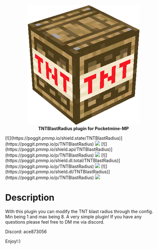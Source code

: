 <p align="center">
    <a href="https://github.com/Terpz710/TNTBlastRadius"><img src="https://github.com/Terpz710/TNTBlastRadius/blob/main/icon.png"></img></a><br>
    <b>TNTBlastRadius plugin for Pocketmine-MP</b>
</p>
[![](https://poggit.pmmp.io/shield.state/TNTBlastRadius)](https://poggit.pmmp.io/p/TNTBlastRadius)
<a href="https://poggit.pmmp.io/p/TNTBlastRadius"><img src="https://poggit.pmmp.io/shield.state/TNTBlastRadius"></a>
[![](https://poggit.pmmp.io/shield.api/TNTBlastRadius)](https://poggit.pmmp.io/p/TNTBlastRadius)
<a href="https://poggit.pmmp.io/p/TNTBlastRadius"><img src="https://poggit.pmmp.io/shield.api/TNTBlastRadius"></a>
[![](https://poggit.pmmp.io/shield.dl.total/TNTBlastRadius)](https://poggit.pmmp.io/p/TNTBlastRadius)
<a href="https://poggit.pmmp.io/p/TNTBlastRadius"><img src="https://poggit.pmmp.io/shield.dl.total/TNTBlastRadius"></a>
[![](https://poggit.pmmp.io/shield.dl/TNTBlastRadius)](https://poggit.pmmp.io/p/TNTBlastRadius)
<a href="https://poggit.pmmp.io/p/TNTBlastRadius"><img src="https://poggit.pmmp.io/shield.dl/TNTBlastRadius"></a>

# Description
With this plugin you can modify the TNT blast radius through the config. Min being 1 and max being 8. A very simple plugin! If you have any questions please feel free to DM me via discord.

Discord: ace873056  

Enjoy!:)
